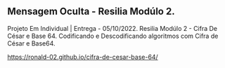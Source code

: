 ## Mensagem Oculta - Resilia Modúlo 2.
 Projeto Em Individual | Entrega - 05/10/2022.  Resilia Modúlo 2 - Cifra De César e Base 64.  Codificando e Descodificando algoritmos com Cifra de César e Base64.

https://ronald-02.github.io/cifra-de-cesar-base-64/
